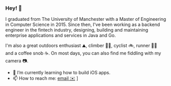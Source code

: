 ### Hey! 👋

I graduated from The University of Manchester with a Master of Engineering in Computer Science in 2015. Since then, I've been working as a backend engineer in the fintech industry, designing, building and maintaining enterprise applications and services in Java and Go.

I'm also a great outdoors enthusiast ⛰, climber 🧗‍♂️, cyclist 🚲, runner 🏃‍♂️ and a coffee snob ☕️. On most days, you can also find me fiddling with my camera 📷.

- 📖 I’m currently learning how to build iOS apps.
- 📫 How to reach me: [email ✉️](mailto:bgguna@icloud.com) ]
